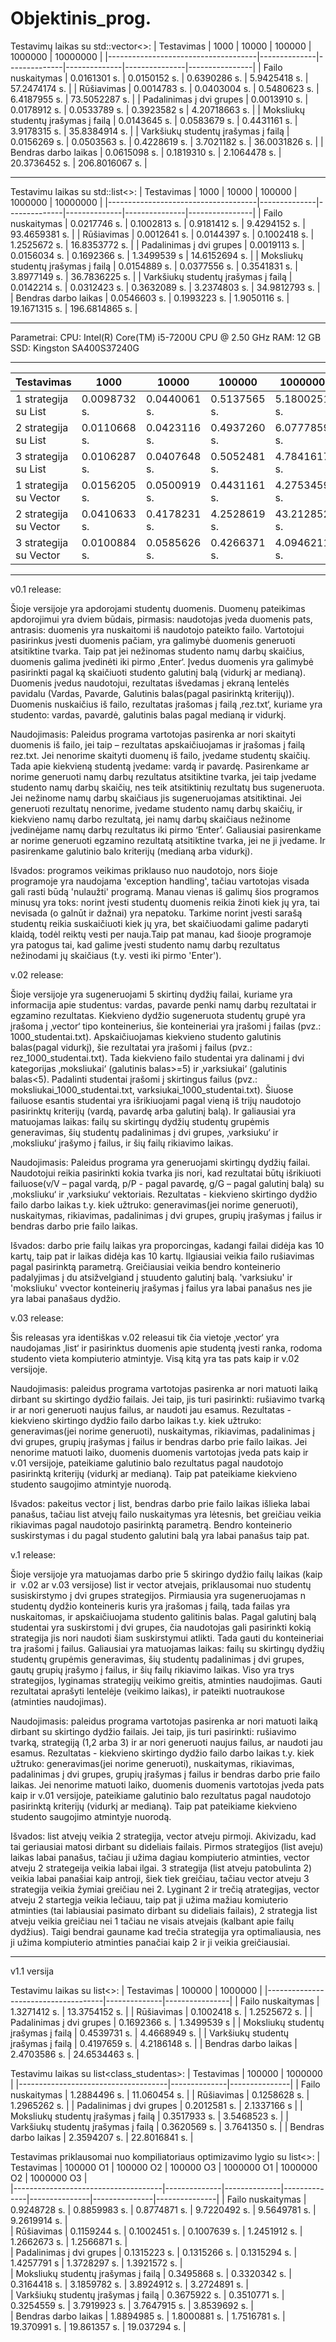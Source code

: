 # Objektinis_prog.

Testavimų laikas su std::vector<>:
| Testavimas                          | 1000         | 10000        | 100000       | 1000000       | 10000000       |
|-------------------------------------|--------------|--------------|--------------|---------------|----------------|
| Failo nuskaitymas                   | 0.0161301 s. | 0.0150152 s. | 0.6390286 s. | 5.9425418 s.  | 57.2474174 s.  |
| Rūšiavimas                          | 0.0014783 s. | 0.0403004 s. | 0.5480623 s. | 6.4187955 s.  | 73.5052287 s.  |
| Padalinimas į dvi grupes            | 0.0013910 s. | 0.0178912 s. | 0.0533789 s. | 0.3923582 s   | 4.20718663 s.  |
| Moksliukų studentų įrašymas į failą | 0.0143645 s. | 0.0583679 s. | 0.4431161 s. | 3.9178315 s.  | 35.8384914 s.  |
| Varkšiukų studentų įrašymas į failą | 0.0156269 s. | 0.0503563 s. | 0.4228619 s. | 3.7021182 s.  | 36.0031826 s.  |
| Bendras darbo laikas                | 0.0615098 s. | 0.1819310 s. | 2.1064478 s. | 20.3736452 s. | 206.8016067 s. |

--------------------------------------------------------------------------------------------------------------------

Testavimu laikas su std::list<>:
| Testavimas                          | 1000         | 10000        | 100000       | 1000000       | 10000000       |
|-------------------------------------|--------------|--------------|--------------|---------------|----------------|
| Failo nuskaitymas                   | 0.0217746 s. | 0.1002813 s. | 0.9181412 s. | 9.4294152 s.  | 93.4659381 s.  |
| Rūšiavimas                          | 0.0012641 s. | 0.0144397 s. | 0.1002418 s. | 1.2525672 s.  | 16.8353772 s.  |
| Padalinimas į dvi grupes            | 0.0019113 s. | 0.0156034 s. | 0.1692366 s. | 1.3499539 s   | 14.6152694 s.  |
| Moksliukų studentų įrašymas į failą | 0.0154889 s. | 0.0377556 s. | 0.3541831 s. | 3.8977149 s.  | 36.7836225 s.  |
| Varkšiukų studentų įrašymas į failą | 0.0142214 s. | 0.0312423 s. | 0.3632089 s. | 3.2374803 s.  | 34.9812793 s.  |
| Bendras darbo laikas                | 0.0546603 s. | 0.1993223 s. | 1.9050116 s. | 19.1671315 s. | 196.6814865 s. |

--------------------------------------------------------------------------------------------------------------------

Parametrai:
CPU: Intel(R) Core(TM) i5-7200U CPU @ 2.50 GHz
RAM: 12 GB
SSD: Kingston SA400S37240G

--------------------------------------------------------------------------------------------------------------------


| Testavimas                          | 1000         | 10000        | 100000       | 1000000       | 10000000       |
|-------------------------------------|--------------|--------------|--------------|---------------|----------------|
| 1 strategija su List                | 0.0098732 s. | 0.0440061 s. | 0.5137565 s. | 5.1800251 s.  | 50.7912652 s.  |
| 2 strategija su List                | 0.0110668 s. | 0.0423116 s. | 0.4937260 s. | 6.0777859 s.  | 44.8620512 s.  |
| 3 strategija su List                | 0.0106287 s. | 0.0407648 s. | 0.5052481 s. | 4.7841617 s.  | 45.3173472 s.  |
| 1 strategija su Vector              | 0.0156205 s. | 0.0500919 s. | 0.4431161 s. | 4.2753459 s.  | 38.6643501 s.  |
| 2 strategija su Vector              | 0.0410633 s. | 0.4178231 s. | 4.2528619 s. | 43.212852 s.  | 468.044373 s.  |
| 3 strategija su Vector              | 0.0100884 s. | 0.0585626 s. | 0.4266371 s. | 4.0946211 s.  | 34.3562963 s.  |

-------------------------------------------------------------------------------------------------------------------
v0.1 release:

Šioje versijoje yra apdorojami studentų duomenis. Duomenų pateikimas apdorojimui yra dviem būdais, pirmasis: naudotojas įveda duomenis pats, antrasis: duomenis yra nuskaitomi iš naudotojo pateikto failo. Vartotojui pasirinkus įvesti duomenis pačiam, yra galimybė duomenis generuoti atsitiktine tvarka. Taip pat jei nežinomas studento namų darbų skaičius, duomenis galima įvedinėti iki pirmo ‚Enter‘. Įvedus duomenis yra galimybė pasirinkti pagal ką skaičiuoti studento galutinį balą (vidurkį ar medianą). Duomenis įvedus naudotojui, rezultatas išvedamas į ekraną lentelės pavidalu (Vardas, Pavarde, Galutinis balas(pagal pasirinktą kriterijų)). Duomenis nuskaičius iš failo, rezultatas įrašomas į failą ‚rez.txt‘, kuriame yra studento: vardas, pavardė, galutinis balas pagal medianą ir vidurkį.

Naudojimasis: Paleidus programa vartotojas pasirenka ar nori skaityti duomenis iš failo, jei taip – rezultatas apskaičiuojamas ir įrašomas į failą rez.txt. Jei nenorime skaityti duomenų iš failo, įvedame studentų skaičių. Tada apie kiekvieną studentą įvedame: vardą ir pavardę. Pasirenkame ar norime generuoti namų darbų rezultatus atsitiktine tvarka, jei taip įvedame studento namų darbų skaičių, nes teik atsitiktinių rezultatų bus sugeneruota. Jei nežinome namų darbų skaičiaus jis sugeneruojamas atsitiktinai. Jei generuoti rezultatų nenorime, įvedame studento namų darbų skaičių, ir kiekvieno namų darbo rezultatą, jei namų darbų skaičiaus nežinome įvedinėjame namų darbų rezultatus iki pirmo ‘Enter’. Galiausiai pasirenkame ar norime generuoti egzamino rezultatą atsitiktine tvarka, jei ne ji įvedame. Ir pasirenkame galutinio balo kriterijų (medianą arba vidurkį).

Išvados: programos veikimas priklauso nuo naudotojo, nors šioje programoje yra naudojama 'exception handling', tačiau vartotojas visada gali rasti būdą 'nulaužti' programą. Manau vienas iš galimų šios programos minusų yra toks: norint įvesti studentų duomenis reikia žinoti kiek jų yra, tai nevisada (o galnūt ir dažnai) yra nepatoku. Tarkime norint įvesti sarašą studentų reikia suskaičiuoti kiek jų yra, bet skaičiuodami galime padaryti klaidą, todėl reiktų vesti per nauja.Taip pat manau, kad šiooje programoje yra patogus tai, kad galime įvesti studento namų darbų rezultatus nežinodami jų skaičiaus (t.y. vesti iki pirmo 'Enter').  

v.02 release:

Šioje versijoje yra sugeneruojami 5 skirtinų dydžių failai, kuriame yra informacija apie studentus: vardas, pavarde penki namų darbų rezultatai ir egzamino rezultatas. Kiekvieno dydžio sugeneruota studentų grupė yra įrašoma į ‚vector‘ tipo konteinerius, šie konteineriai yra įrašomi į failas (pvz.: 1000_studentai.txt). Apskaičiuojamas kiekvieno studento galutinis balas(pagal vidurkį), šie rezultatai yra įrašomi į failus (pvz.: rez_1000_studentai.txt). Tada kiekvieno failo studentai yra dalinami į dvi kategorijas ‚moksliukai‘ (galutinis balas>=5) ir ‚varksiukai‘ (galutinis balas<5). Padalinti studentai įrašomi į skirtingus failus (pvz.: moksliukai_1000_studentai.txt, varksiukai_1000_studentai.txt). Šiuose failuose esantis studentai yra išrikiuojami pagal vieną iš trijų naudotojo pasirinktų kriterijų (vardą, pavardę arba galutinį balą). Ir galiausiai yra matuojamas laikas: failų su skirtingų dydžių studentų grupėmis generavimas, šių studentų padalinimas į dvi grupes, ‚varksiuku‘ ir ‚moksliuku‘ įrašymo į failus, ir šių failų rikiavimo laikas.

Naudojimasis: Paleidus programa yra generuojami skirtingų dydžių failai. Naudotojui reikia pasirinkti kokia tvarka jis nori, kad rezultatai būtų išrikiuoti failuose(v/V – pagal vardą, p/P - pagal pavardę, g/G – pagal galutinį balą) su ‚moksliuku‘ ir ‚varksiuku‘ vektoriais. Rezultatas - kiekvieno skirtingo dydžio failo darbo laikas t.y. kiek užtruko: generavimas(jei norime generuoti), nuskaitymas, rikiavimas, padalinimas į dvi grupes, grupių įrašymas į failus ir bendras darbo prie failo laikas.

Išvados: darbo prie failų laikas yra proporcingas, kadangi failai didėja kas 10 kartų, taip pat ir laikas didėja kas 10 kartų. Ilgiausiai veikia failo rušiavimas pagal pasirinktą parametrą. Greičiausiai veikia bendro konteinerio padalyjimas į du atsižvelgiand į stuudento galutinį balą. 'varksiuku' ir 'moksliuku' vvector konteinerių įrašymas į failus yra labai panašus nes jie yra labai panašaus dydžio.



v.03 release:

Šis releasas yra identiškas v.02 releasui tik čia vietoje ‚vector‘ yra naudojamas ‚list‘ ir pasirinktus duomenis apie studentą įvesti ranka, rodoma studento vieta kompiuterio atmintyje. Visą kitą yra tas pats kaip ir v.02 versijoje.

Naudojimasis: paleidus programa vartotojas pasirenka ar nori matuoti laiką dirbant su skirtingo dydžio failais. Jei taip, jis turi pasirinkti: rušiavimo tvarką ir ar nori generuoti naujus failus, ar naudoti jau esamus. Rezultatas - kiekvieno skirtingo dydžio failo darbo laikas t.y. kiek užtruko: generavimas(jei norime generuoti), nuskaitymas, rikiavimas, padalinimas į dvi grupes, grupių įrašymas į failus ir bendras darbo prie failo laikas. Jei nenorime matuoti laiko, duomenis duomenis vartotojas įveda pats kaip ir v.01 versijoje, pateikiame galutinio balo rezultatus pagal naudotojo pasirinktą kriterijų (vidurkį ar medianą). Taip pat pateikiame kiekvieno studento saugojimo atmintyje nuorodą.

Išvados: pakeitus vector į list, bendras darbo prie failo laikas išlieka labai panašus, tačiau list atvejų failo nuskaitymas yra lėtesnis, bet greičiau veikia rikiavimas pagal naudotojo pasirinktą parametrą. Bendro konteinerio suskirstymas i du pagal studento galutini balą yra labai panašus taip pat. 



v.1 release:

Šioje versijoje yra matuojamas darbo prie 5 skiringo dydžio failų laikas (kaip ir  v.02 ar v.03 versijose) list ir vector atvejais, priklausomai nuo studentų susiskirstymo į dvi grupes strategijos. Pirmiausia yra sugeneruojamas n studentų dydžio konteineris kuris yra įrašomas į failą, tada failas yra nuskaitomas, ir apskaičiuojama studento galitinis balas. Pagal galutinį balą studentai yra suskirstomi į dvi grupes, čia naudotojas gali pasirinkti kokią strategija jis nori naudoti šiam suskirstymui atlikti. Tada gauti du konteineriai tra įrašomi į failus. Galiausiai yra matuojamas laikas: failų su skirtingų dydžių studentų grupėmis generavimas, šių studentų padalinimas į dvi grupes, gautų grupių įrašymo į failus, ir šių failų rikiavimo laikas. Viso yra trys strategijos, lyginamas strategijų veikimo greitis, atminties naudojimas. Gauti rezultatai aprašyti lentelėje (veikimo laikas), ir pateikti nuotraukose (atminties naudojimas).

Naudojimasis: paleidus programa vartotojas pasirenka ar nori matuoti laiką dirbant su skirtingo dydžio failais. Jei taip, jis turi pasirinkti: rušiavimo tvarką, strategiją (1,2 arba 3) ir ar nori generuoti naujus failus, ar naudoti jau esamus. Rezultatas - kiekvieno skirtingo dydžio failo darbo laikas t.y. kiek užtruko: generavimas(jei norime generuoti), nuskaitymas, rikiavimas, padalinimas į dvi grupes, grupių įrašymas į failus ir bendras darbo prie failo laikas. Jei nenorime matuoti laiko, duomenis duomenis vartotojas įveda pats kaip ir v.01 versijoje, pateikiame galutinio balo rezultatus pagal naudotojo pasirinktą kriterijų (vidurkį ar medianą). Taip pat pateikiame kiekvieno studento saugojimo atmintyje nuorodą.

Išvados: list atvejų veikia 2 strategija, vector atveju pirmoji. Akivizadu, kad tai geriausiai matosi dirbant su dideliais failais. Pirmos strategijos (list aveju) laikas labai panašus, tačiau ji užima dagiau kompiuterio atminties, vector atveju 2 strategeija veikia labai ilgai. 3 strategija (list atveju patobulinta 2) veikia labai panašiai kaip antroji, šiek tiek greičiau, tačiau vector atveju 3 strategija veikia žymiai greičiau nei 2. Lyginant 2 ir trečią atrategijas, vector atveju 2 startegja veikia lečiauu, taip pat ji užima mažiau komiuterio atminties (tai labiausiai pasimato dirbant su dideliais failais), 2 strategja list atveju veikia greičiau nei 1 tačiau ne visais atvejais (kalbant apie failų dydžius). Taigi bendrai gauname kad trečia strategija yra optimaliausia, nes ji užima kompiuterio atminties panačiai kaip 2 ir ji veikia greičiausiai.

-----------------------------------------------------------------------------------------------------------------------------------------------------------------------------------------
v1.1 versija 

Testavimu laikas su list<>:
| Testavimas                          | 100000       | 1000000        | 
|-------------------------------------|--------------|----------------|
| Failo nuskaitymas                   | 1.3271412 s. | 13.3754152 s.  |
| Rūšiavimas                          | 0.1002418 s. | 1.2525672 s.   | 
| Padalinimas į dvi grupes            | 0.1692366 s. | 1.3499539 s    | 
| Moksliukų studentų įrašymas į failą | 0.4539731 s. | 4.4668949 s.   | 
| Varkšiukų studentų įrašymas į failą | 0.4197659 s. | 4.2186148 s.   | 
| Bendras darbo laikas                | 2.4703586 s. | 24.6534463 s.  | 


Testavimu laikas su list<class_studentas>:
| Testavimas                          | 100000       | 1000000       |
|-------------------------------------|--------------|---------------|
| Failo nuskaitymas                   | 1.2884496 s. | 11.060454 s.  | 
| Rūšiavimas                          | 0.1258628 s. | 1.2965262 s.  |
| Padalinimas į dvi grupes            | 0.2012581 s. | 2.1337166 s   | 
| Moksliukų studentų įrašymas į failą | 0.3517933 s. | 3.5468523 s.  | 
| Varkšiukų studentų įrašymas į failą | 0.3620569 s. | 3.7641350 s.  |
| Bendras darbo laikas                | 2.3594207 s. | 22.8016841 s. | 

Testavimas priklausomai nuo kompiliatoriaus optimizavimo lygio su list<>:
| Testavimas                          | 100000   O1  | 100000   O2  | 100000   O3  | 1000000   O1  | 1000000   O2  | 1000000   O3  |    
|-------------------------------------|--------------|--------------|--------------|---------------|---------------|---------------|
| Failo nuskaitymas                   | 0.9248728 s. | 0.8859983 s. | 0.8774871 s. | 9.7220492 s.  | 9.5649781 s.  | 9.2619914 s.  |               
| Rūšiavimas                          | 0.1159244 s. | 0.1002451 s. | 0.1007639 s. | 1.2451912 s.  | 1.2662673 s.  | 1.2566871 s.  |               
| Padalinimas į dvi grupes            | 0.1315223 s. | 0.1315266 s. | 0.1315294 s. | 1.4257791 s   | 1.3728297 s.  | 1.3921572 s.  |               
| Moksliukų studentų įrašymas į failą | 0.3495868 s. | 0.3320342 s. | 0.3164418 s. | 3.1859782 s.  | 3.8924912 s.  | 3.2724891 s.  |        
| Varkšiukų studentų įrašymas į failą | 0.3675922 s. | 0.3510771 s. | 0.3254559 s. | 3.7919923 s.  | 3.7647915 s.  | 3.8539692 s.  |        
| Bendras darbo laikas                | 1.8894985 s. | 1.8000881 s. | 1.7516781 s. | 19.370991 s.  | 19.861357 s.  | 19.037294 s.  |     




















